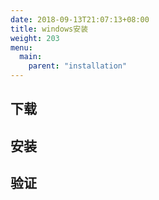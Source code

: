 ```yaml
---
date: 2018-09-13T21:07:13+08:00
title: windows安装
weight: 203
menu:
  main:
    parent: "installation"
---
```


## 下载

## 安装

## 验证


